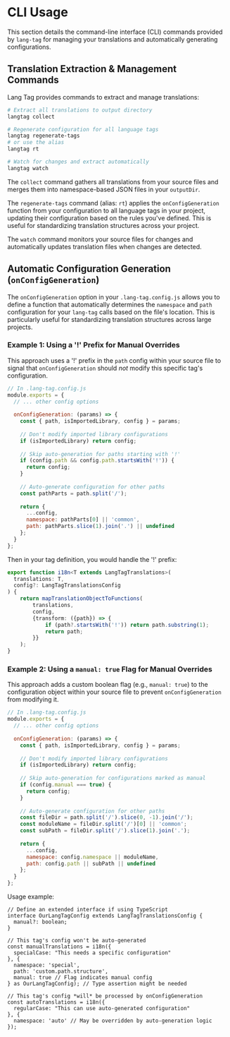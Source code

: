 # CLI Usage

This section details the command-line interface (CLI) commands provided by `lang-tag` for managing your translations and automatically generating configurations.

## Translation Extraction & Management Commands

Lang Tag provides commands to extract and manage translations:

```bash
# Extract all translations to output directory
langtag collect

# Regenerate configuration for all language tags
langtag regenerate-tags
# or use the alias
langtag rt

# Watch for changes and extract automatically
langtag watch
```

The `collect` command gathers all translations from your source files and merges them into namespace-based JSON files in your `outputDir`.

The `regenerate-tags` command (alias: `rt`) applies the `onConfigGeneration` function from your configuration to all language tags in your project, updating their configuration based on the rules you've defined. This is useful for standardizing translation structures across your project.

The `watch` command monitors your source files for changes and automatically updates translation files when changes are detected.

## Automatic Configuration Generation (`onConfigGeneration`)

The `onConfigGeneration` option in your `.lang-tag.config.js` allows you to define a function that automatically determines the `namespace` and `path` configuration for your `lang-tag` calls based on the file's location. This is particularly useful for standardizing translation structures across large projects.

### Example 1: Using a '!' Prefix for Manual Overrides

This approach uses a '!' prefix in the `path` config within your source file to signal that `onConfigGeneration` should *not* modify this specific tag's configuration.

```js
// In .lang-tag.config.js
module.exports = {
  // ... other config options
  
  onConfigGeneration: (params) => {
    const { path, isImportedLibrary, config } = params;
    
    // Don't modify imported library configurations
    if (isImportedLibrary) return config;
    
    // Skip auto-generation for paths starting with '!'
    if (config.path && config.path.startsWith('!')) {
      return config;
    }
    
    // Auto-generate configuration for other paths
    const pathParts = path.split('/');
    
    return {
      ...config,
      namespace: pathParts[0] || 'common',
      path: pathParts.slice(1).join('.') || undefined
    };
  }
};
```

Then in your tag definition, you would handle the '!' prefix:

```ts
export function i18n<T extends LangTagTranslations>(
  translations: T,
  config?: LangTagTranslationsConfig
) {
    return mapTranslationObjectToFunctions(
        translations,
        config,
        {transform: ({path}) => {
            if (path?.startsWith('!')) return path.substring(1);
            return path;
        }}
    );
}
```

### Example 2: Using a `manual: true` Flag for Manual Overrides

This approach adds a custom boolean flag (e.g., `manual: true`) to the configuration object within your source file to prevent `onConfigGeneration` from modifying it.

```js
// In .lang-tag.config.js
module.exports = {
  // ... other config options
  
  onConfigGeneration: (params) => {
    const { path, isImportedLibrary, config } = params;
    
    // Don't modify imported library configurations
    if (isImportedLibrary) return config;
    
    // Skip auto-generation for configurations marked as manual
    if (config.manual === true) {
      return config;
    }
    
    // Auto-generate configuration for other paths
    const fileDir = path.split('/').slice(0, -1).join('/');
    const moduleName = fileDir.split('/')[0] || 'common';
    const subPath = fileDir.split('/').slice(1).join('.');
    
    return {
      ...config,
      namespace: config.namespace || moduleName,
      path: config.path || subPath || undefined
    };
  }
};
```

Usage example:

```tsx
// Define an extended interface if using TypeScript
interface OurLangTagConfig extends LangTagTranslationsConfig {
  manual?: boolean;
}

// This tag's config won't be auto-generated
const manualTranslations = i18n({
  specialCase: "This needs a specific configuration"
}, { 
  namespace: 'special',
  path: 'custom.path.structure',
  manual: true // Flag indicates manual config
} as OurLangTagConfig); // Type assertion might be needed

// This tag's config *will* be processed by onConfigGeneration
const autoTranslations = i18n({
  regularCase: "This can use auto-generated configuration"
}, { 
  namespace: 'auto' // May be overridden by auto-generation logic
});
``` 